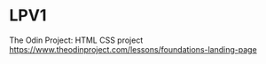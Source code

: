 # LPV1
The Odin Project: HTML CSS project https://www.theodinproject.com/lessons/foundations-landing-page
